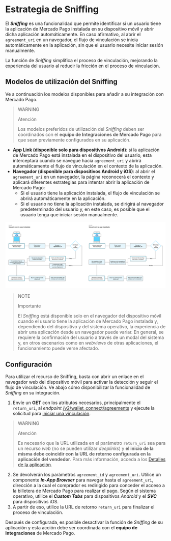 # Estrategia de Sniffing

El **_Sniffing_** es una funcionalidad que permite identificar si un usuario tiene la aplicación de Mercado Pago instalada en su dispositivo móvil y abrir dicha aplicación automáticamente. En caso afirmativo, al abrir el `agreement_uri` en un navegador, el flujo de vinculación se inicia automáticamente en la aplicación, sin que el usuario necesite iniciar sesión manualmente.

La función de _Sniffing_ simplifica el proceso de vinculación, mejorando la experiencia del usuario al reducir la fricción en el proceso de vinculación.

## Modelos de utilización del Sniffing

Ve a continuación los modelos disponibles para añadir a su integración con Mercado Pago.

> WARNING
>
> Atención
>
> Los modelos preferidos de utilización del _Sniffing_ deben ser coordinados con el **equipo de Integraciones de Mercado Pago** para que sean previamente configurados en su aplicación.

- **App Link (disponible solo para dispositivos Android)**: si la aplicación de Mercado Pago está instalada en el dispositivo del usuario, esta interceptará cuando se navegue hacia `agreement_uri` y abrirá automáticamente el flujo de vinculación en el contexto de la aplicación.
- **Navegador (disponible para dispositivos Android y iOS)**: al abrir el `agreement_uri` en un navegador, la página reconocerá el contexto y aplicará diferentes estrategias para intentar abrir la aplicación de Mercado Pago: <br>
  - Si el usuario tiene la aplicación instalada, el flujo de vinculación se abrirá automáticamente en la aplicación.
  - Si el usuario no tiene la aplicación instalada, se dirigirá al navegador predeterminado del usuario y, en este caso, es posible que el usuario tenga que iniciar sesión manualmente.

![sniffing](/images/wallet-connect/sniffing-es.png)

> NOTE
>
> Importante
>
> El _Sniffing_ está disponible solo en el navegador del dispositivo móvil cuando el usuario tiene la aplicación de Mercado Pago instalada y, dependiendo del dispositivo y del sistema operativo, la experiencia de abrir una aplicación desde un navegador puede variar. En general, se requiere la confirmación del usuario a través de un modal del sistema y, en otros escenarios como en _webviews_ de otras aplicaciones, el funcionamiento puede verse afectado.

## Configuración

Para utilizar el recurso de Sniffing, basta con abrir un enlace en el navegador web del dispositivo móvil para activar la detección y seguir el flujo de vinculación. Ve abajo cómo disponibilizar la funcionalidad de _Sniffing_ en su integración.

1. Envíe un **GET** con los atributos necesarios, principalmente el `return_uri`, al _endpoint_ [/v2/wallet_connect/agreements](/developers/es/reference/wallet_connect/_wallet_connect_agreements/post) y ejecute la solicitud para [iniciar una vinculación](/developers/es/docs/wallet-connect/account-linking-flow/create-agreement).

> WARNING
>
> Atención
>
> Es necesario que la URL utilizada en el parámetro `return_uri` sea para un recurso _web_ (no se pueden utilizar _deeplinks_) y **el inicio de la misma debe coincidir con la URL de retorno configurada en la aplicación del vendedor**. Para más información, acceda a los [Detalles de la aplicación](/developers/es/guides/additional-content/your-integrations/application-details).

2. Se devolverán los parámetros `agreement_id` y `agreement_uri`. Utilice un componente **_In-App Browser_** para navegar hasta el `agreement_uri`, dirección a la cual el comprador es redirigido para conceder el acceso a la billetera de Mercado Pago para realizar el pago. Según el sistema operativo, utilice el **_Custom Tabs_** para dispositivos _Android_ y el **_SVC_** para dispositivos iOS.
3. A partir de eso, utilice la URL de retorno `return_uri` para finalizar el proceso de vinculación.

Después de configurada, es posible desactivar la función de _Sniffing_ de su aplicación y esta acción debe ser coordinada con el **equipo de Integraciones** de Mercado Pago.